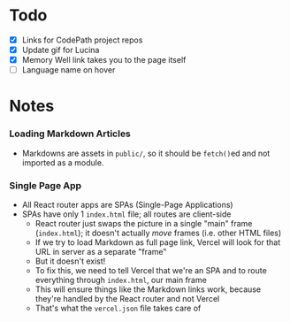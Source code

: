 # Todo

- [x] Links for CodePath project repos
- [x] Update gif for Lucina
- [x] Memory Well link takes you to the page itself
- [ ] Language name on hover

# Notes

### Loading Markdown Articles

- Markdowns are assets in `public/`, so it should be `fetch()`ed and not imported as a module.

### Single Page App

- All React router apps are SPAs (Single-Page Applications)
- SPAs have only 1 `index.html` file; all routes are client-side 
    - React router just swaps the picture in a single "main" frame (`index.html`); it doesn't actually *move* frames (i.e. other HTML files)
    - If we try to load Markdown as full page link, Vercel will look for that URL in server as a separate "frame"
    - But it doesn't exist!
    - To fix this, we need to tell Vercel that we're an SPA and to route everything through `index.html`, our main frame
    - This will ensure things like the Markdown links work, because they're handled by the React router and not Vercel
    - That's what the `vercel.json` file takes care of
